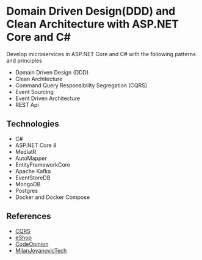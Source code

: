 # Domain Driven Design(DDD) and Clean Architecture with ASP.NET Core and C#
Develop microservices in ASP.NET Core and C# with the following patterns and principles
- Domain Driven Design (DDD)
- Clean Architecture
- Command Query Responsibility Segregation (CQRS)
- Event Sourcing
- Event Driven Architecture
- REST Api

## Technologies
- C#
- ASP.NET Core 8
- MediatR
- AutoMapper
- EntityFrameworkCore
- Apache Kafka
- EventStoreDB
- MongoDB
- Postgres
- Docker and Docker Compose

## References
- [CQRS](https://martinfowler.com/bliki/CQRS.html)
- [eShop](https://github.com/dotnet/eShop)
- [CodeOpinion](https://www.youtube.com/@CodeOpinion)
- [MilanJovanovicTech](https://www.youtube.com/@MilanJovanovicTech)
